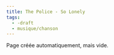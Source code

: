```yaml
---
title: The Police - So Lonely
tags:
  - -draft
  - musique/chanson
---
```


Page créée automatiquement, mais vide.
